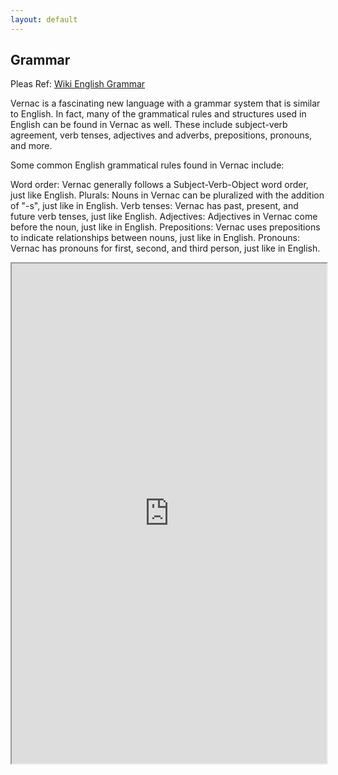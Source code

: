```yaml
---
layout: default
---
```


## Grammar

Pleas Ref: [Wiki English Grammar](https://en.wikipedia.org/wiki/English_grammar)

Vernac is a fascinating new language with a grammar system that is similar to English. In fact, many of the grammatical rules and structures used in English can be found in Vernac as well. These include subject-verb agreement, verb tenses, adjectives and adverbs, prepositions, pronouns, and more.

Some common English grammatical rules found in Vernac include:

Word order: Vernac generally follows a Subject-Verb-Object word order, just like English.
Plurals: Nouns in Vernac can be pluralized with the addition of "-s", just like in English.
Verb tenses: Vernac has past, present, and future verb tenses, just like English.
Adjectives: Adjectives in Vernac come before the noun, just like in English.
Prepositions: Vernac uses prepositions to indicate relationships between nouns, just like in English.
Pronouns: Vernac has pronouns for first, second, and third person, just like in English.


<body>
<iframe src="https://en.wikipedia.org/wiki/English_grammar" width="100%" height="800"></iframe>
</body>
